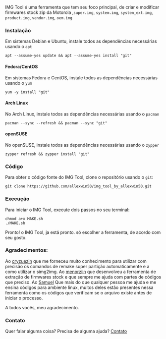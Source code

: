 IMG Tool é uma ferramenta que tem seu foco principal, de criar e modificar firmwares stock zip da Motorola ,`super.img`, `system.img`, `system_ext.img`, `product.img`, `vendor.img`, `oem.img`

### Instalação

Em sistemas Debian e Ubuntu, instale todos as dependências necessárias usando o `apt`

```
apt --assume-yes update && apt --assume-yes install "git"
```

#### Fedora/CentOS

Em sistemas Fedora e CentOS, instale todos as dependências necessárias usando o `yum`

```
yum -y install "git"
```

#### Arch Linux

No Arch Linux, instale todos as dependências necessárias usando o `pacman`

```
pacman --sync --refresh && pacman --sync "git"
```

#### openSUSE

No openSUSE, instale todos as dependências necessárias usando o `zypper`

```
zypper refresh && zypper install "git"
```

### Código

Para obter o código fonte do IMG Tool, clone o repositório usando o `git`:

```
git clone https://github.com/allexwin50/img_tool_by_allexwin50.git
```
### Execução

Para iniciar o IMG Tool, execute dois passos no seu terminal:

```
chmod a+x MAKE.sh
./MAKE.sh
```

Pronto! o IMG Tool, ja está pronto. só escolher a ferramenta, de acordo com seu gosto.

### Agradecimentos:
Ao [cryzuezin](https://github.com/CRYZUEZIN) que me forneceu muito conhecimento para utilizar com precisão os comandos de remake super partição automaticamente e a como utilizar o simg2img.
Ao [menorziin](https://github.com/menorziin) que desenvolveu a ferramenta de extração de firmwares stock e que sempre me ajuda com partes de códigos que preciso.
Ao [Samuel](https://t.me/s4muel007) Que mais do que qualquer pessoa me ajuda e me ensina códigos para ambiente linux, muitos deles estão presentes nessa ferramenta como os códigos que verificam se o arquivo existe antes de iniciar o processo.

A todos vocês, meu agradecimento.

### Contato

Quer falar alguma coisa? Precisa de alguma ajuda? [Contato](https://t.me/allexwin50)
